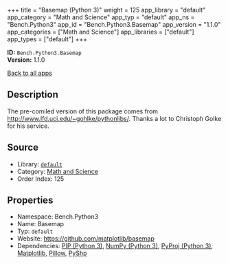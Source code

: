 ﻿+++
title = "Basemap (Python 3)"
weight = 125
app_library = "default"
app_category = "Math and Science"
app_typ = "default"
app_ns = "Bench.Python3"
app_id = "Bench.Python3.Basemap"
app_version = "1.1.0"
app_categories = ["Math and Science"]
app_libraries = ["default"]
app_types = ["default"]
+++

**ID:** `Bench.Python3.Basemap`  
**Version:** 1.1.0  
<!--more-->

[Back to all apps](/apps/)

## Description
The pre-comiled version of this package comes from
<http://www.lfd.uci.edu/~gohlke/pythonlibs/>.
Thanks a lot to Christoph Golke for his service.

## Source

* Library: [`default`](/app_libraries/default)
* Category: [Math and Science](/app_categories/math-and-science)
* Order Index: 125

## Properties

* Namespace: Bench.Python3
* Name: Basemap
* Typ: `default`
* Website: <https://github.com/matplotlib/basemap>
* Dependencies: [PIP (Python 3)](/apps/Bench.Python3.Pip), [NumPy (Python 3)](/apps/Bench.Python3.NumPy), [PyProj (Python 3)](/apps/Bench.Python3.PyProj), [Matplotlib](/apps/Bench.Python.Matplotlib), [Pillow](/apps/Bench.Python.Pillow), [PyShp](/apps/Bench.Python.PyShp)

